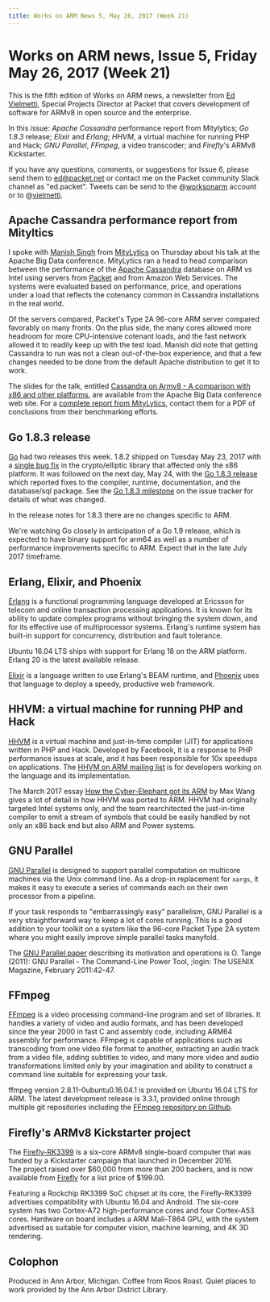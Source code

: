 ```yaml
---
title: Works on ARM News 5, May 26, 2017 (Week 21)
---
```

# Works on ARM news, Issue 5, Friday May 26, 2017 (Week 21)

This is the fifth edition of Works on ARM news, a newsletter
from [Ed Vielmetti], Special Projects Director at Packet that covers development of
software for ARMv8 in open source and the enterprise.

[Ed Vielmetti]:https://www.packet.net/about/ed-vielmetti/

In this issue:
*Apache Cassandra* performance report from Mitylytics;
*Go 1.8.3* release;
*Elixir* and *Erlang*;
*HHVM*, a virtual machine for running PHP and Hack;
*GNU Parallel*,
*FFmpeg*, a video transcoder; and
*Firefly*'s ARMv8 Kickstarter.

If you have any questions, comments, or suggestions for Issue 6, please 
send them to ed@packet.net or contact me on the Packet community Slack
channel as "ed.packet". Tweets can be send to the @[worksonarm] account
or to @[vielmetti].

[worksonarm]:https://twitter.com/worksonarm
[vielmetti]:https://twitter.com/vielmetti

## Apache Cassandra performance report from Mityltics

I spoke with [Manish Singh] from [MityLytics] on Thursday about his
talk at the Apache Big Data conference. MityLytics ran
a head to head comparison between 
the performance of the [Apache Cassandra] database
on ARM vs Intel
using servers from [Packet] and from Amazon Web Services. The systems
were evaluated based on performance, price, and operations
under a load that reflects the cotenancy common in Cassandra
installations in the real world.

[Apache Cassandra]:http://cassandra.apache.org/
[Manish Singh]:https://www.linkedin.com/in/manish-singh-2234881/
[MityLytics]:https://mitylytics.com/
[Packet]:http://packet.net

Of the servers compared, Packet's Type 2A 96-core ARM server
compared favorably on many fronts. On the plus side, the many
cores allowed more headroom for more CPU-intensive cotenant loads,
and the fast network allowed it to readily keep up with the test load.
Manish did note that getting Cassandra to run was not a clean
out-of-the-box experience, and that a few changes needed to
be done from the default Apache distribution to get it to work.

The slides for the talk, entitled 
[Cassandra on Armv8 - A comparison with x86 and other platforms], are available from
the Apache Big Data conference web site.
For a [complete report from MityLytics],
contact them for a PDF of conclusions from their benchmarking efforts.

[Cassandra on Armv8 - A comparison with x86
and other platforms]:http://events.linuxfoundation.org/sites/events/files/slides/ApacheCassandra-4.pdf
[complete report from MityLytics]:https://mitylytics.com/resources/

## Go 1.8.3 release

[Go] had two releases this week. 1.8.2 shipped 
on Tuesday May 23, 2017 with a [single bug fix] in the crypto/elliptic library
that affected only the x86 platform. It was followed on the next day, May 24,
with the [Go 1.8.3 release]
which reported fixes to the compiler, runtime,
documentation, and the database/sql package.
See the <a href="https://github.com/golang/go/issues?q=milestone%3AGo1.8.3">Go 1.8.3 milestone</a> 
on the issue tracker for details of what was changed.

[single bug fix]:https://github.com/golang/go/issues/20040
[Go 1.8.3 release]:https://groups.google.com/forum/#!topic/golang-announce/B5ww0iFt1_Q
[Go]:http://github.com/golang/go

In the release notes for 1.8.3 there are no changes specific to ARM.

We're watching Go closely in anticipation of a Go 1.9 release, which
is expected to have binary support for arm64 as well as a number of
performance improvements specific to ARM. Expect that in the late July
2017 timeframe.

## Erlang, Elixir, and Phoenix

[Erlang] is a functional programming language developed at Ericsson for
telecom and online transaction processing applications. 
It is known for its ability to update complex programs
without bringing the system down, and for its effective
use of multiprocessor systems.
Erlang's runtime system has built-in support for
concurrency, distribution and fault tolerance.

[Erlang]:http://erlang.org

Ubuntu 16.04 LTS ships with support for Erlang 18
on the ARM platform. Erlang 20 is the latest available
release.

[Elixir] is a language written to
use Erlang's BEAM runtime, and 
[Phoenix] uses that language to deploy a speedy,
productive web framework.

[Elixir]:https://twitter.com/elixirlang
[Phoenix]:http://www.phoenixframework.org/

## HHVM: a virtual machine for running PHP and Hack

[HHVM] is a virtual machine and just-in-time compiler (JIT) for
applications written in PHP and Hack. Developed by Facebook, it
is a response to PHP performance issues at scale, and it has
been responsible for 10x speedups on applications. The
[HHVM on ARM mailing list] is for developers working on the language
and its implementation.

The March 2017 essay 
[How the Cyber-Elephant got its ARM]
by Max Wang gives a lot of detail
in how HHVM was ported to ARM. HHVM had originally targeted
Intel systems only, and the team rearchitected the just-in-time
compiler to emit a stream of symbols that could be easily
handled by not only an x86 back end but also ARM and Power systems.

[HHVM]:http://hhvm.com/
[HHVM on ARM mailing list]:https://groups.google.com/forum/#!forum/hhvm-arm
[How the Cyber-Elephant got its ARM]:http://hhvm.com/blog/2017/03/09/how-the-cyber-elephant-got-his-arm.html

## GNU Parallel

[GNU Parallel] is designed to support parallel computation
on multicore machines via the Unix command line. As a drop-in
replacement for `xargs`, it makes it easy to execute a series
of commands each on their own processor from a pipeline.

If your task responds to "embarrassingly easy" parallelism,
GNU Parallel is a very straightforward way to keep a lot of
cores running. This is a good addition to your toolkit on a
system like the 96-core Packet Type 2A system where you 
might easily improve simple parallel tasks manyfold.

The [GNU Parallel paper] describing its motivation and operations
is O. Tange (2011): GNU Parallel - The Command-Line Power Tool, 
;login: The USENIX Magazine, February 2011:42-47.

[GNU Parallel]:http://www.gnu.org/software/parallel
[GNU Parallel paper]:https://www.usenix.org/system/files/login/articles/105438-Tange.pdf

## FFmpeg

[FFmpeg] is a video processing command-line program and set of libraries.
It handles a variety of video and audio formats, and has been
developed since the year 2000 in fast C and assembly code, including
ARM64 assembly for performance. FFmpeg is 
capable of applications such as transcoding from one video file
format to another, extracting an audio track from a video file, 
adding subtitles to video, and many more video and 
audio transformations
limited only by your imagination and ability to construct a command line
suitable for expressing your task.

[FFmpeg]:http://ffmpeg.org/

ffmpeg version 2.8.11-0ubuntu0.16.04.1 is provided on Ubuntu 16.04 LTS
for ARM. The latest development release is 3.3.1, provided online
through multiple git repositories including the
[FFmpeg repository on Github].

[FFmpeg repository on Github]:https://github.com/FFmpeg/FFmpeg

## Firefly's ARMv8 Kickstarter project

The [Firefly-RK3399] is a six-core ARMv8 single-board computer that
was funded by a Kickstarter campaign that launched in December 2016.  
The project raised over $60,000 from more than 200 backers,
and is now available from [Firefly] for a list price of $199.00.

Featuring a Rockchip RK3399 SoC chipset at its core, the
Firefly-RK3399 advertises compatibility with Ubuntu 16.04 and
Android.  The six-core system has two Cortex-A72 high-performance
cores and four Cortex-A53 cores.  Hardware on board includes a ARM
Mali-T864 GPU, with the system advertised as suitable for computer
vision, machine learning, and 4K 3D rendering.

[Firefly]:http://en.t-firefly.com/en/
[Firefly-RK3399]:https://www.kickstarter.com/projects/1771382379/firefly-rk3399-six-core-64-bit-high-performance-pl/description

## Colophon

Produced in Ann Arbor, Michigan.
Coffee from Roos Roast.
Quiet places to work provided by the Ann Arbor District Library.

